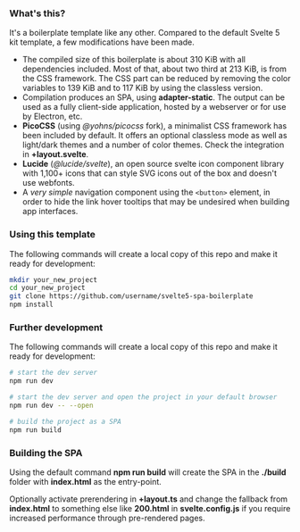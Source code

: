 ### What's this?

It's a boilerplate template like any other. Compared to the default Svelte 5 kit template, a few modifications have been made.

- The compiled size of this boilerplate is about 310 KiB with all dependencies included. Most of that, about two third at 213 KiB, is from the CSS framework. The CSS part can be reduced by removing the color variables to 139 KiB and to 117 KiB by using the classless version.
- Compilation produces an SPA, using **adapter-static**. The output can be used as a fully client-side application, hosted by a webserver or for use by Electron, etc.
- **PicoCSS** (using *@yohns/picocss* fork), a minimalist CSS framework has been included by default. It offers an optional classless mode as well as light/dark themes and a number of color themes. Check the integration in **+layout.svelte**.
- **Lucide** (*@lucide/svelte*), an open source svelte icon component library with 1,100+ icons that can style SVG icons out of the box and doesn't use webfonts.
- A *very simple* navigation component using the `<button>` element, in order to hide the link hover tooltips that may be undesired when building app interfaces.


### Using this template

The following commands will create a local copy of this repo and make it ready for development:

```sh
mkdir your_new_project
cd your_new_project
git clone https://github.com/username/svelte5-spa-boilerplate
npm install
```


### Further development

The following commands will create a local copy of this repo and make it ready for development:

```sh
# start the dev server
npm run dev

# start the dev server and open the project in your default browser
npm run dev -- --open

# build the project as a SPA
npm run build
```


### Building the SPA

Using the default command **npm run build** will create the SPA in the **./build** folder with **index.html** as the entry-point.

Optionally activate prerendering in **+layout.ts** and change the fallback from **index.html** to something else like **200.html** in **svelte.config.js** if you require increased performance through pre-rendered pages.
